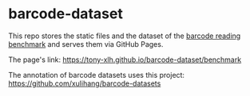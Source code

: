# barcode-dataset

This repo stores the static files and the dataset of the [barcode reading benchmark](https://github.com/tony-xlh/barcode-reading-benchmark) and serves them via GitHub Pages.

The page's link: <https://tony-xlh.github.io/barcode-dataset/benchmark>

The annotation of barcode datasets uses this project: <https://github.com/xulihang/barcode-datasets>
